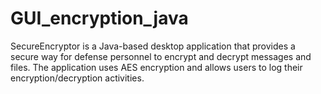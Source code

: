 # GUI_encryption_java
SecureEncryptor is a Java-based desktop application that provides a secure way for defense personnel to encrypt and decrypt messages and files. The application uses AES encryption and allows users to log their encryption/decryption activities. 
